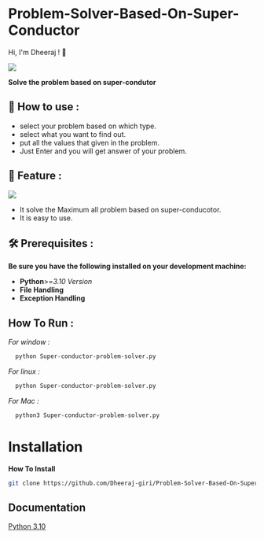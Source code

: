 
# Problem-Solver-Based-On-Super-Conductor

Hi, I'm Dheeraj ! 👋

![](https://img.shields.io/badge/Build-Passing-sliver.svg)

**Solve the problem based on super-condutor** 
 
 
 ## 🤔 How to use :

- select your problem based on which type.
- select what you want to find out.
- put all the values that given in the problem.
- Just Enter and you will get answer of your problem.


## 🚀 Feature :

![](https://img.shields.io/badge/Services-Provided-blue.svg?style=flat-square)

- It solve the Maximum all problem based on super-conducotor.
- It is easy to use.

## 🛠 Prerequisites :

**Be sure you have the following installed on your development machine:**

- **Python**>=*3.10* *Version*
- **File Handling**
- **Exception Handling**



## **How To Run :**

*For window :*
```bash
  python Super-conductor-problem-solver.py 
```

*For linux :*
```bash
  python Super-conductor-problem-solver.py 
```

*For Mac :*
```bash
  python3 Super-conductor-problem-solver.py 
```


# Installation

**How To Install**

```bash
git clone https://github.com/Dheeraj-giri/Problem-Solver-Based-On-Super-Conductor

```



## Documentation

[Python 3.10](https://docs.python.org/3/)



